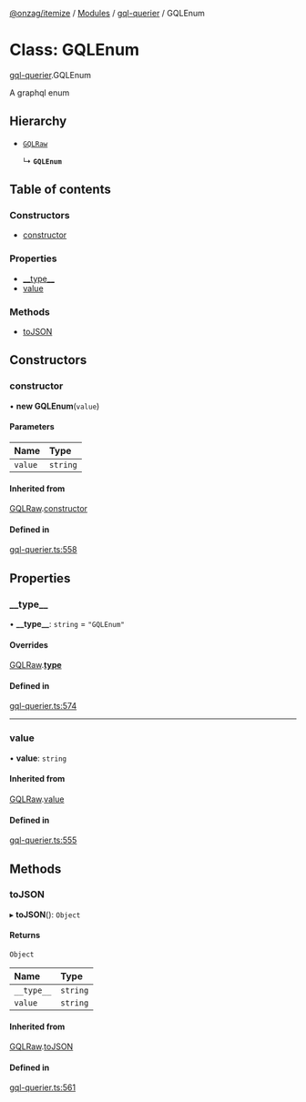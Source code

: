 [@onzag/itemize](../README.md) / [Modules](../modules.md) / [gql-querier](../modules/gql_querier.md) / GQLEnum

# Class: GQLEnum

[gql-querier](../modules/gql_querier.md).GQLEnum

A graphql enum

## Hierarchy

- [`GQLRaw`](gql_querier.GQLRaw.md)

  ↳ **`GQLEnum`**

## Table of contents

### Constructors

- [constructor](gql_querier.GQLEnum.md#constructor)

### Properties

- [\_\_type\_\_](gql_querier.GQLEnum.md#__type__)
- [value](gql_querier.GQLEnum.md#value)

### Methods

- [toJSON](gql_querier.GQLEnum.md#tojson)

## Constructors

### constructor

• **new GQLEnum**(`value`)

#### Parameters

| Name | Type |
| :------ | :------ |
| `value` | `string` |

#### Inherited from

[GQLRaw](gql_querier.GQLRaw.md).[constructor](gql_querier.GQLRaw.md#constructor)

#### Defined in

[gql-querier.ts:558](https://github.com/onzag/itemize/blob/f2db74a5/gql-querier.ts#L558)

## Properties

### \_\_type\_\_

• **\_\_type\_\_**: `string` = `"GQLEnum"`

#### Overrides

[GQLRaw](gql_querier.GQLRaw.md).[__type__](gql_querier.GQLRaw.md#__type__)

#### Defined in

[gql-querier.ts:574](https://github.com/onzag/itemize/blob/f2db74a5/gql-querier.ts#L574)

___

### value

• **value**: `string`

#### Inherited from

[GQLRaw](gql_querier.GQLRaw.md).[value](gql_querier.GQLRaw.md#value)

#### Defined in

[gql-querier.ts:555](https://github.com/onzag/itemize/blob/f2db74a5/gql-querier.ts#L555)

## Methods

### toJSON

▸ **toJSON**(): `Object`

#### Returns

`Object`

| Name | Type |
| :------ | :------ |
| `__type__` | `string` |
| `value` | `string` |

#### Inherited from

[GQLRaw](gql_querier.GQLRaw.md).[toJSON](gql_querier.GQLRaw.md#tojson)

#### Defined in

[gql-querier.ts:561](https://github.com/onzag/itemize/blob/f2db74a5/gql-querier.ts#L561)
